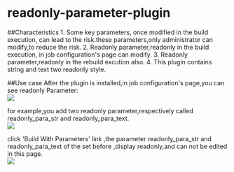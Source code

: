 readonly-parameter-plugin
=======================

##Characteristics
		1. Some key parameters, once modified in the build execution, can lead to the risk.these parameters,only administrator can modify,to reduce the risk.
		2. Readonly parameter,readonly in the build execution, in job configuration's page can modify.
		3. Readonly parameter,readonly in the rebuild excution also.
		4. This plugin contains string and text two readonly style.

##Use case
After the plugin is installed,in job configuration's page,you can see readonly Parameter:<br>
![](https://github.com/wy-scm/readonly-parameter-plugin/blob/master/images/add_para.png)

for example,you add two readonly parameter,respectively called readonly_para_str and readonly_para_text.<br>
![](https://github.com/wy-scm/readonly-parameter-plugin/blob/master/images/edit_para.png)

click 'Build With Parameters' link ,the parameter readonly_para_str and readonly_para_text of the set before ,display readonly,and can not be edited in this page. <br>
![](https://github.com/wy-scm/readonly-parameter-plugin/blob/master/images/build_para.png)
